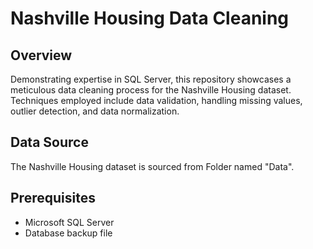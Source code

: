 # Nashville Housing Data Cleaning

## Overview
Demonstrating expertise in SQL Server, this repository showcases a meticulous data cleaning process for the Nashville Housing dataset. Techniques employed include data validation, handling missing values, outlier detection, and data normalization.

## Data Source
The Nashville Housing dataset is sourced from Folder named "Data".

## Prerequisites
- Microsoft SQL Server
- Database backup file
